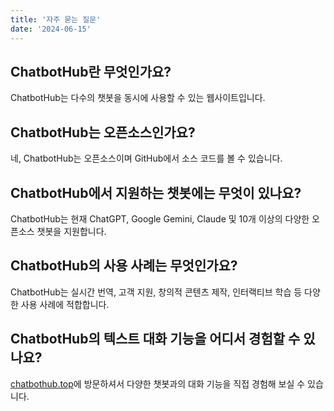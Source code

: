 ```yaml
---
title: '자주 묻는 질문'
date: '2024-06-15'
---
```


## ChatbotHub란 무엇인가요?
ChatbotHub는 다수의 챗봇을 동시에 사용할 수 있는 웹사이트입니다.

## ChatbotHub는 오픈소스인가요?
네, ChatbotHub는 오픈소스이며 GitHub에서 소스 코드를 볼 수 있습니다.

## ChatbotHub에서 지원하는 챗봇에는 무엇이 있나요?
ChatbotHub는 현재 ChatGPT, Google Gemini, Claude 및 10개 이상의 다양한 오픈소스 챗봇을 지원합니다.

## ChatbotHub의 사용 사례는 무엇인가요?
ChatbotHub는 실시간 번역, 고객 지원, 창의적 콘텐츠 제작, 인터랙티브 학습 등 다양한 사용 사례에 적합합니다.

## ChatbotHub의 텍스트 대화 기능을 어디서 경험할 수 있나요?
[chatbothub.top](https://chatbothub.top/ko)에 방문하셔서 다양한 챗봇과의 대화 기능을 직접 경험해 보실 수 있습니다.